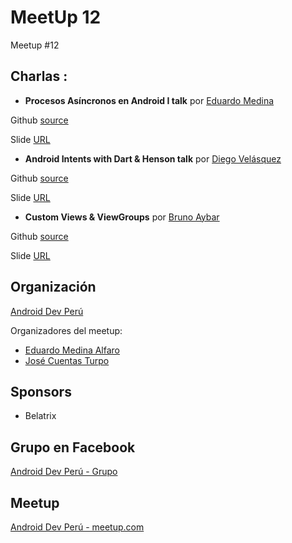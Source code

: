 # MeetUp 12
Meetup #12

## Charlas :

- **Procesos Asíncronos en Android I talk**  por [Eduardo Medina](https://github.com/emedinaa) 

Github [source](https://github.com/emedinaa/android-asynchronous-processes)

Slide [URL](#)

- **Android Intents with Dart & Henson talk** por [Diego Velásquez](https://github.com/diegoveloper)

Github [source](#)

Slide [URL](#)

- **Custom Views & ViewGroups**  por [Bruno Aybar](https://github.com/Bruno125)

Github [source](https://github.com/Bruno125/Custom-Views-Demo)

Slide [URL](#)

## Organización 
[Android Dev Perú](https://github.com/Android-Dev-Peru)

Organizadores del meetup:

- [Eduardo Medina Alfaro](https://github.com/emedinaa)
- [José Cuentas Turpo](https://github.com/PibeDx)

## Sponsors
 - Belatrix

## Grupo en Facebook 
[Android Dev Perú - Grupo](https://www.facebook.com/groups/androidpe/)

## Meetup 
[Android Dev Perú - meetup.com](https://www.meetup.com/es-ES/Android-Dev-Peru/)
